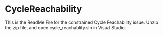# CycleReachability
This is the ReadMe File for the constrained Cycle Reachability issue. 
Unzip the zip file, and open cycle_reachablity.sln in Visual Studio.

